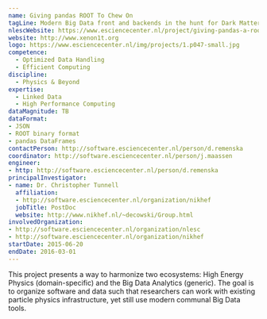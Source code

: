 ```yaml
---
name: Giving pandas ROOT To Chew On
tagLine: Modern Big Data front and backends in the hunt for Dark Matter.
nlescWebsite: https://www.esciencecenter.nl/project/giving-pandas-a-root-to-chew-on
website: http://www.xenon1t.org
logo: https://www.esciencecenter.nl/img/projects/1.p047-small.jpg
competence:
  - Optimized Data Handling
  - Efficient Computing
discipline:
  - Physics & Beyond
expertise:
  - Linked Data
  - High Performance Computing
dataMagnitude: TB
dataFormat:
- JSON
- ROOT binary format
- pandas DataFrames
contactPerson: http://software.esciencecenter.nl/person/d.remenska
coordinator: http://software.esciencecenter.nl/person/j.maassen
engineer:
- http: http://software.esciencecenter.nl/person/d.remenska
principalInvestigator:
- name: Dr. Christopher Tunnell
  affiliation:
  - http://software.esciencecenter.nl/organization/nikhef
  jobTitle: PostDoc
  website: http://www.nikhef.nl/~decowski/Group.html
involvedOrganization:
- http://software.esciencecenter.nl/organization/nlesc
- http://software.esciencecenter.nl/organization/nikhef
startDate: 2015-06-20
endDate: 2016-03-01
---
```

This project presents a way to harmonize two ecosystems: High Energy Physics (domain-specific) and the Big Data Analytics (generic). The goal is to organize software and data such that researchers can work with existing particle physics infrastructure, yet still use modern communal Big Data tools.
